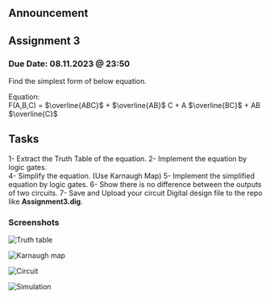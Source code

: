 ## Announcement

## Assignment 3
### Due Date: 08.11.2023 @ 23:50
Find the simplest form of below equation. 

Equation:  
F(A,B,C) = $\overline{ABC}$ + $\overline{AB}$ C + A $\overline{BC}$ + AB $\overline{C}$

## Tasks
1- Extract the Truth Table of the equation. 
2- Implement the equation by logic gates.  
4- Simplify the equation. (Use Karnaugh Map)
5- Implement the simplified equation by logic gates.
6- Show there is no difference between the outputs of two circuits.
7- Save and Upload your circuit Digital design file to the repo like **Assignment3.dig**. 

### Screenshots

![Truth table](https://github.com/abbaselmas/Assignment/assets/147317214/6373e4c9-a84f-458d-8899-449194c70378)

![Karnaugh map](https://github.com/abbaselmas/Assignment/assets/147317214/36ff22ea-aff6-440e-88cc-0b83344e674a)

![Circuit](https://github.com/abbaselmas/Assignment/assets/147317214/3a3fcdf2-9ace-46e8-81c8-c0abeab64ae9)

![Simulation](https://github.com/abbaselmas/Assignment/assets/147317214/3bca777b-2187-4673-84ff-a2fd6679ecae)

